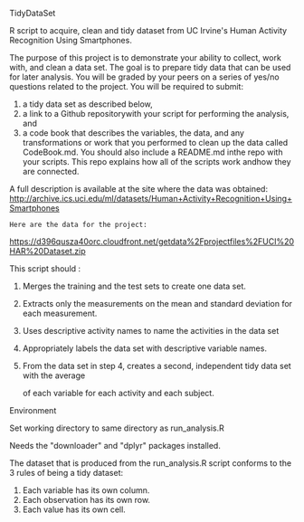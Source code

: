 TidyDataSet

R script to acquire, clean and tidy dataset from UC Irvine's Human Activity Recognition Using Smartphones.



The purpose of this project is to demonstrate your ability to collect, work with, and clean a data set.
The goal is to prepare tidy data that can be used for later analysis. You will be graded by your peers on a
series of yes/no questions related to the project. You will be required to submit:
1. a tidy data set as described below,
2. a link to a Github repositorywith your script for performing the analysis, and
3. a code book that describes the variables, the data, and any transformations or work that you performed
	to clean up the data called CodeBook.md. You should also include a README.md inthe repo with your
	scripts. This repo explains how all of the scripts work andhow they are connected.



A full description is available at the site where the data was obtained:
	http://archive.ics.uci.edu/ml/datasets/Human+Activity+Recognition+Using+Smartphones

	Here are the data for the project:
	
https://d396qusza40orc.cloudfront.net/getdata%2Fprojectfiles%2FUCI%20HAR%20Dataset.zip



This script should :

1. Merges the training and the test sets to create one data set.

2. Extracts only the measurements on the mean and standard deviation for each measurement.

3. Uses descriptive activity names to name the activities in the data set

4. Appropriately labels the data set with descriptive variable names.

5. From the data set in step 4, creates a second, independent tidy data set with the average

	of each variable for each activity and each subject.



Environment

Set working directory to same directory as run_analysis.R

Needs the "downloader" and "dplyr" packages installed.

The dataset that is produced from the run_analysis.R script conforms to the 3 rules of being a tidy dataset:
1. Each variable has its own column.
2. Each observation has its own row.
3. Each value has its own cell.



